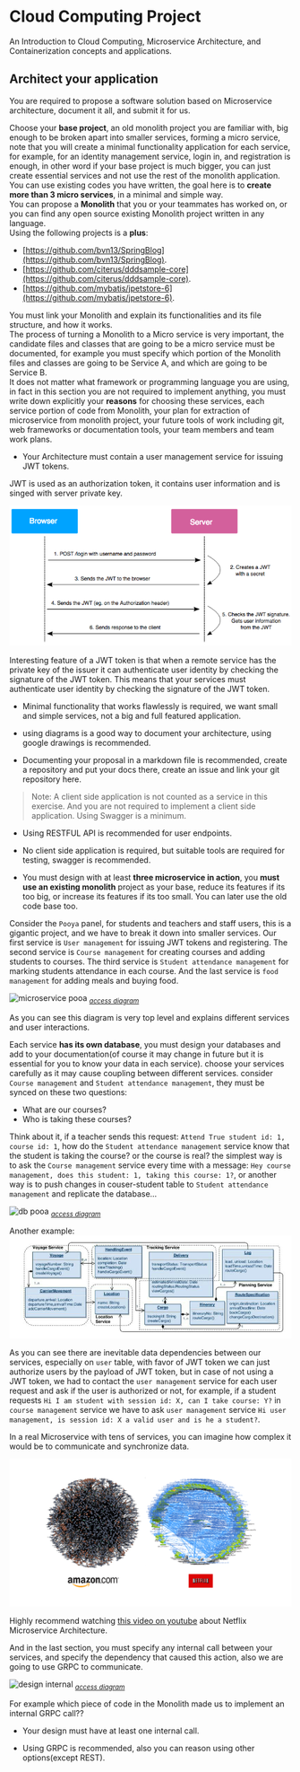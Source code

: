 # Cloud Computing Project
An Introduction to Cloud Computing, Microservice Architecture, and Containerization concepts and applications.  

## Architect your application

You are required to propose a software solution based on Microservice architecture, document it all, and submit it for us.  

Choose your **base project**, an old monolith project you are familiar with, big enough to be broken apart into smaller services, forming a micro service, note that you will create a minimal functionality application for each service, for example, for an identity management service, login in, and registration is enough, in other word if your base project is much bigger, you can just create essential services and not use the rest of the monolith application.  
You can use existing codes you have written, the goal here is to **create more than 3 micro services**, in a minimal and simple way.  
You can propose a **Monolith** that you or your teammates has worked on, or you can find any open source existing Monolith project written in any language.  
Using the following projects is a **plus**:

* [https://github.com/bvn13/SpringBlog](https://github.com/bvn13/SpringBlog).  
* [https://github.com/citerus/dddsample-core](https://github.com/citerus/dddsample-core).  
* [https://github.com/mybatis/jpetstore-6](https://github.com/mybatis/jpetstore-6).  
 
You must link your Monolith and explain its functionalities and its file structure, and how it works.    
The process of turning a Monolith to a Micro service is very important, the candidate files and classes that are going to be a micro service must be documented, for example you must specify which portion of the Monolith files and classes are going to be Service A, and which are going to be Service B.  
It does not matter what framework or programming language you are using, in fact in this section you are not required to implement anything, you must write down explicitly your **reasons** for choosing these services, each service portion of code from Monolith, your plan for extraction of microservice from monolith project, your future tools of work including git, web frameworks or documentation tools, your team members and team work plans.  

*  Your Architecture must contain a user management service for issuing JWT tokens.  

JWT is used as an authorization token, it contains user information and is singed with server private key.  

![JWT_tokens_EN.png](./images/JWT_tokens_EN.png)

Interesting feature of a JWT token is that when a remote service has the private key of the issuer it can authenticate user identity by checking the signature of the JWT token. This means that your services must authenticate user identity by checking the signature of the JWT token.  

* Minimal functionality that works flawlessly is required, we want small and simple services, not a big and full featured application.  

* using diagrams is a good way to document your architecture, using google drawings is recommended.  

* Documenting your proposal in a markdown file is recommended, create a repository and put your docs there, create an issue and link your git repository here.  

> Note: A client side application is not counted as a service in this exercise. And you are not required to implement a client side application. Using Swagger is a minimum.    

* Using RESTFUL API is recommended for user endpoints.  

* No client side application is required, but suitable tools are required for testing, swagger is recommended.  

* You must design with at least **three microservice in action**, you **must use an existing monolith** project as your base, reduce its features if its too big, or increase its features if its too small. You can later use the old code base too.  

Consider the `Pooya` panel, for students and teachers and staff users, this is a gigantic project, and we have to break it down into smaller services. Our first service is `User management` for issuing JWT tokens and registering. The second service is `Course management` for creating courses and adding students to courses. The third service is `Student attendance management` for marking students attendance in each course. And the last service is `food management` for adding meals and buying food.  

![microservice pooa](https://docs.google.com/drawings/d/e/2PACX-1vQ888AxTtVLAa4Zl2BmdrNDhGP7cakfbABJoM0qLah2cRq4c71ilakEw_DwAjWrhJPUf_NX7J5Jib7B/pub?w=1279&h=2034)
<sub>*[access diagram](https://docs.google.com/drawings/d/1PF89Usn8z90N30fwD6SbfoFoWelLuc0EhWnR4t6Go8w/edit?usp=sharing)*</sub>  

As you can see this diagram is very top level and explains different services and user interactions.  

Each service **has its own database**, you must design your databases and add to your documentation(of course it may change in future but it is essential for you to know your data in each service). choose your services carefully as it may cause coupling between different services. consider `Course management` and `Student attendance management`, they must be synced on these two questions: 

* What are our courses?  
* Who is taking these courses?  

Think about it, if a teacher sends this request: `Attend True student id: 1, course id: 1`, how do the `Student attendance management` service know that the student is taking the course? or the course is real? the simplest way is to ask the `Course management` service every time with a message: `Hey course management, does this student: 1, taking this course: 1?`, or another way is to push changes in couser-student table to `Student attendance management` and replicate the database...  

![db pooa](https://docs.google.com/drawings/d/e/2PACX-1vTAHiq34UGoWSFmmwEox8Pmfuyq12HMcque8oziAnvnbIL6VoSu2D04VruIcWOTANyb-ggXrJF4SLRT/pub?w=1576&h=1046)
<sub>*[access diagram](https://docs.google.com/drawings/d/1D9_1H81qM_k5kU7j8H3UYpFJLCSdiShI6Hi8oNGeCjs/edit?usp=sharing)*</sub>  

Another example: 
![db sample](./images/dbsample.jpeg)

As you can see there are inevitable data dependencies between our services, especially on `user` table, with favor of JWT token we can just authorize users by the payload of JWT token, but in case of not using a JWT token, we had to contact the `user management` service for each user request and ask if the user is authorized or not, for example, if a student requests `Hi I am student with session id: X, can I take course: Y?` in `course management` service we have to ask `user management` service `Hi user management, is session id: X a valid user and is he a student?`.  

In a real Microservice with tens of services, you can imagine how complex it would be to communicate and synchronize data.   

![masters of chaos](./images/chaos.webp)

Highly recommend watching [this video on youtube](https://www.youtube.com/watch?v=CZ3wIuvmHeM) about Netflix Microservice Architecture.  

And in the last section, you must specify any internal call between your services, and specify the dependency that caused this action, also we are going to use GRPC to communicate.  

![design internal](https://docs.google.com/drawings/d/e/2PACX-1vTUpL4Eyl-XTZKNq84q92xZHcuOYEPADG1mQkzBuxCU-AjfdgIGWS_XOjDAQh9FyfmLOwxO5eQ4KGCo/pub?w=1415&h=799)
<sub>*[access diagram](https://docs.google.com/drawings/d/1HYA063pqDlEzRXHppd3D1u6ELBFjnc83aebRoWoSke8/edit?usp=sharing)*</sub>  

For example which piece of code in the Monolith made us to implement an internal GRPC call??  

* Your design must have at least one internal call.  

* Using GRPC is recommended, also you can reason using other options(except REST).  

